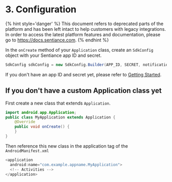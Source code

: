 # 3. Configuration

{% hint style='danger' %} This document refers to deprecated parts of the platform and has been left intact to help customers with legacy integrations. In order to access the latest platform features and documentation, please go to https://docs.sentiance.com. {% endhint %}

In the `onCreate` method of your `Application` class, create an `SdkConfig` object with your Sentiance app ID and secret.

```java
SdkConfig sdkConfig = new SdkConfig.Builder(APP_ID, SECRET, notification).build();
```

If you don't have an app ID and secret yet, please refer to [Getting Started](../#create-an-application).

## If you don't have a custom Application class yet

First create a new class that extends `Application`.

```java
import android.app.Application;
public class MyApplication extends Application {
    @Override
    public void onCreate() {
    }
}
```

Then reference this new class in the application tag of the `AndroidManifest.xml`

```java
<application
  android:name="com.example.appname.MyApplication">
  <!-- Activities -->
</application>
```

